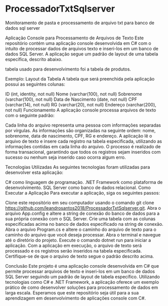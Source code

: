 # ProcessadorTxtSqlserver
Monitoramento de pasta e processamento de arquivo txt para banco de dados sql server

Aplicação Console para Processamento de Arquivos de Texto
Este repositório contém uma aplicação console desenvolvida em C# com o intuito de processar dados de arquivos texto e inseri-los em um banco de dados SQL Server. A aplicação segue um padrão de layout de uma tabela específica, descrito abaixo.

tabela usado para desenvolvimento foi a tabela de produtos.

Exemplo:
Layout da Tabela
A tabela que será preenchida pela aplicação possui as seguintes colunas:

ID (int, identity, not null)
Nome (varchar(100), not null)
Sobrenome (varchar(100), not null)
Data de Nascimento (date, not null)
CPF (varchar(14), not null)
RG (varchar(20), not null)
Endereço (varchar(200), not null)
Funcionamento
A aplicação console processa arquivos de texto com o seguinte padrão:

Cada linha do arquivo representa uma pessoa com informações separadas por vírgulas.
As informações são organizadas na seguinte ordem: nome, sobrenome, data de nascimento, CPF, RG e endereço.
A aplicação lê o arquivo de texto e insere cada registro na tabela especificada, utilizando as informações contidas em cada linha do arquivo. O processo é realizado de forma transacional, garantindo que todos os registros sejam inseridos com sucesso ou nenhum seja inserido caso ocorra algum erro.

Tecnologias Utilizadas
As seguintes tecnologias foram utilizadas para desenvolver esta aplicação:

C# como linguagem de programação.
.NET Framework como plataforma de desenvolvimento.
SQL Server como banco de dados relacional.
Como Executar a Aplicação
Para executar a aplicação, siga os seguintes passos:

Clone este repositório em seu computador usando o comando git clone https://github.com/leandrosantos2018/ProcessadorTxtSqlserver.git.
Abra o arquivo App.config e altere a string de conexão do banco de dados para a sua própria conexão com o SQL Server.
Crie uma tabela com as colunas especificadas acima no banco de dados especificado na string de conexão.
Abra o arquivo Program.cs e altere o caminho do arquivo de texto para o caminho do arquivo que você deseja processar.
Abra o terminal e navegue até o diretório do projeto.
Execute o comando dotnet run para iniciar a aplicação.
Com a aplicação em execução, o arquivo de texto será processado e os registros serão inseridos na tabela especificada. Certifique-se de que o arquivo de texto segue o padrão descrito acima.

Conclusão
Este projeto é uma aplicação console desenvolvida em C# que permite processar arquivos de texto e inseri-los em um banco de dados SQL Server seguindo um padrão de layout de tabela específico. Utilizando tecnologias como C# e .NET Framework, a aplicação oferece um exemplo prático de como desenvolver soluções para processamento de dados em larga escala. Esperamos que este repositório seja útil para a sua aprendizagem em desenvolvimento de aplicações console com C#.

